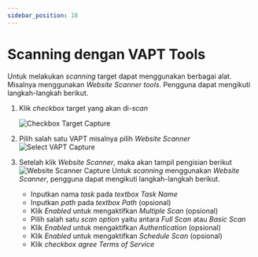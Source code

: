 ```yaml
---
sidebar_position: 18
---
```


# Scanning dengan VAPT Tools

Untuk melakukan *scanning* target dapat menggunakan berbagai alat. Misalnya menggunakan *Website Scanner tools*. Pengguna dapat mengikuti langkah-langkah berikut.
1. Klik *checkbox* target yang akan di-*scan*

   ![Checkbox Target Capture](/img/capture/checkbox-target.png)
2. Pilih salah satu VAPT misalnya pilih *Website Scanner* 
   ![Select VAPT Capture](/img/capture/select-VAPT.png)
3. Setelah klik *Website Scanner*, maka akan tampil pengisian berikut
   ![Website Scanner Capture](/img/capture/vapt_target/website-scanner.png)
   Untuk *scanning* menggunakan *Website Scanner*, pengguna dapat mengikuti langkah-langkah berikut.
   - Inputkan nama *task* pada *textbox Task Name* 
   - Inputkan *path* pada *textbox Path* (opsional)
   - Klik *Enabled* untuk mengaktifkan *Multiple Scan* (opsional)
   - Pilih salah satu *scan option* yaitu antara *Full Scan* atau *Basic Scan*
   - Klik *Enabled* untuk mengaktifkan *Authentication* (opsional)
   - Klik *Enabled* untuk mengaktifkan *Schedule Scan* (opsional)
   - Klik *checkbox agree Terms of Service*
